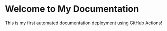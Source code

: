 # Welcome to My Documentation
This is my first automated documentation deployment using GitHub Actions!
